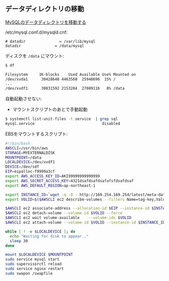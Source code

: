 ## データディレクトリの移動

[MySQLのデータディレクトリを移動する](https://qiita.com/ShuM/items/1a960b4ef53f8a08dd5a)

/etc/mysql.conf.d/mysqld.cnf:

~~~
# datadir               = /var/lib/mysql
datadir               = /data/mysql
~~~

ディスクを `/data` にマウント:

~~~bash 
$ df

Filesystem     1K-blocks    Used Available Use% Mounted on
/dev/xvda1      30428648 4463568  25948696  15% /
...
/dev/xvdf1      30831592 2153284  27089116   8% /data
~~~


自動起動させない:

- マウントスクリプトのあとで手動起動

~~~bash
$ systemctl list-unit-files -t service  | grep sql
mysql.service                              disabled
~~~

EBSをマウントするスクリプト:

~~~bash 
#!/bin/bash
AWSCLI=/usr/bin/aws
STORAGE=MYEXTERNALDISK
MOUNTPOINT=/data
LOCALDEVICE=/dev/xvdf1
DEVICE=/dev/sdf
EIP=eipalloc-f9999a3cf
export AWS_ACCESS_KEY_ID=AKI99999999999999
export AWS_SECRET_ACCESS_KEY=4321dsafdsafdsafafsfdsafdsaf
export AWS_DEFAULT_REGION=ap-northeast-1

export INSTANCE_ID=`wget -q -O - http://169.254.169.254/latest/meta-data/instance-id`
export VOLID=$($AWSCLI ec2 describe-volumes --filters Name=tag-key,Values="Name" Name=tag-value,Values="$STORAGE" | jq '.[][0].VolumeId' -r)

$AWSCLI ec2 associate-address --allocation-id $EIP --instance-id $INSTANCE_ID
$AWSCLI ec2 detach-volume --volume-id $VOLID --force
$AWSCLI ec2 wait volume-available    --volume-ids $VOLID
$AWSCLI ec2 attach-volume --volume-id $VOLID --instance-id $INSTANCE_ID --device $DEVICE

while [ ! -e $LOCALDEVICE ]; do
  echo "Waiting for disk to appear.."
  sleep 30
done

mount $LOCALDEVICE $MOUNTPOINT
sudo service mysql start
sudo supervisorctl reload
sudo service nginx restart
sudo swapon /swapfile
~~~